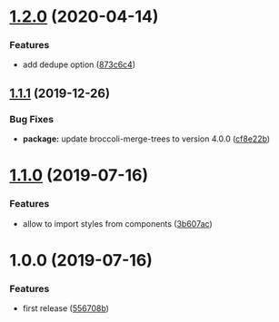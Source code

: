 # [1.2.0](https://github.com/BBVAEngineering/ember-cli-webcomponents-bundler/compare/v1.1.1...v1.2.0) (2020-04-14)


### Features

* add dedupe option ([873c6c4](https://github.com/BBVAEngineering/ember-cli-webcomponents-bundler/commit/873c6c4348e16346b4b58c0553cf749c094e20e3))

## [1.1.1](https://github.com/BBVAEngineering/ember-cli-webcomponents-bundler/compare/v1.1.0...v1.1.1) (2019-12-26)


### Bug Fixes

* **package:** update broccoli-merge-trees to version 4.0.0 ([cf8e22b](https://github.com/BBVAEngineering/ember-cli-webcomponents-bundler/commit/cf8e22b))

# [1.1.0](https://github.com/BBVAEngineering/ember-cli-webcomponents-bundler/compare/v1.0.0...v1.1.0) (2019-07-16)


### Features

* allow to import styles from components ([3b607ac](https://github.com/BBVAEngineering/ember-cli-webcomponents-bundler/commit/3b607ac))

# 1.0.0 (2019-07-16)


### Features

* first release ([556708b](https://github.com/BBVAEngineering/ember-cli-webcomponents-bundler/commit/556708b))
